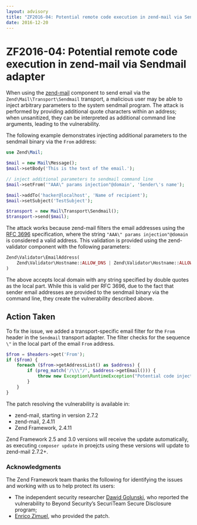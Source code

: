 ```yaml
---
layout: advisory
title: "ZF2016-04: Potential remote code execution in zend-mail via Sendmail adapter"
date: 2016-12-20
---
```


# ZF2016-04: Potential remote code execution in zend-mail via Sendmail adapter

When using the [zend-mail](https://github.com/zendframework/zend-mail) component
to send email via the `Zend\Mail\Transport\Sendmail` transport, a malicious user
may be able to inject arbitrary parameters to the system sendmail program.
The attack is performed by providing additional quote characters within an
address; when unsanitized, they can be interpreted as additional command line
arguments, leading to the vulnerability.

The following example demonstrates injecting additional parameters to the
sendmail binary via the `From` address:

```php
use Zend\Mail;

$mail = new Mail\Message();
$mail->setBody('This is the text of the email.');

// inject additional parameters to sendmail command line
$mail->setFrom('"AAA\" params injection"@domain', 'Sender\'s name');

$mail->addTo('hacker@localhost', 'Name of recipient');
$mail->setSubject('TestSubject');

$transport = new Mail\Transport\Sendmail();
$transport->send($mail);
```

The attack works because zend-mail filters the email addresses using
the [RFC 3696](https://tools.ietf.org/html/rfc3696#section-3) specification,
where the string `"AAA\" params injection"@domain` is considered a valid
address. This validation is provided using the zend-validator component with
the following parameters:

```php
Zend\Validator\EmailAddress(
    Zend\Validator\Hostname::ALLOW_DNS | Zend\Validator\Hostname::ALLOW_LOCAL
)
```

The above accepts local domain with any string specified by double quotes as the
local part. While this is valid per RFC 3696, due to the fact that sender email
addresses are provided to the sendmail binary via the command line, they create
the vulnerability described above.

## Action Taken

To fix the issue, we added a transport-specific email filter for the `From`
header in the `Sendmail` transport adapter. The filter checks for the sequence
`\"` in the local part of the email `From` address.

```php
$from = $headers->get('From');
if ($from) {
    foreach ($from->getAddressList() as $address) {
        if (preg_match('/\\\"/', $address->getEmail())) {
            throw new Exception\RuntimeException("Potential code injection in From header");
        }
    }
}
```

The patch resolving the vulnerability is available in:

- zend-mail, starting in version 2.7.2
- zend-mail, 2.4.11
- Zend Framework, 2.4.11

Zend Framework 2.5 and 3.0 versions will receive the update automatically, as
executing `composer update` in proejcts using these versions will update to
zend-mail
2.7.2+.

### Acknowledgments

The Zend Framework team thanks the following for identifying the issues and
working with us to help protect its users:

- The independent security researcher [Dawid Golunski](https://legalhackers.com/),
  who reported the vulnerability to Beyond Security’s SecuriTeam Secure
  Disclosure program;
- [Enrico Zimuel](http://www.zimuel.it), who provided the patch.

